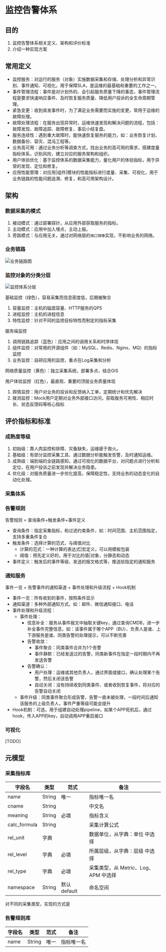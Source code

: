 # 监控告警体系

<!-- toc -->

## 目的

1. 监控告警体系相关定义、架构和评价标准
2. 介绍一种实现方案

## 常用定义

* 监控服务：对运行的服务（对象）实施数据采集和存储、处理分析和异常识别、事件通知、可视化，用于保障SLA，是运维的最基础和重要的工作之一。
* 事件管理流程：事件是对计划外的、会引起服务质量下降的事态，事件管理流程是要求快速响应事件、及时恢复服务质量、降低用户投诉的全生命周期管理。
* 紧急变更：收到突发事件时，为了满足业务需要而实施的变更，常用于运维的故障处理。
* 故障处理流程：在服务出现异常时，运维快速发现和解决问题的流程，包括：故障发现、故障追踪、故障修复、事后小结复盘。
* 服务连续性：遇到重大故障时，能快速恢复服务的能力，如：业务恢复计划、数据备份、容灾、混沌工程等。
* 业务高可用：通过业务分析等调查方式，找出业务的高可用的需求，搭建度量指标体系，识别风险，建立对应的服务架构和组织。
* 用户体验优化：基于监控体系的数据采集能力，量化用户的体验指标，用于异常的发现、定位和修复。
* 应用性能管理：对应用|组件|模块的性能指标进行度量、采集、可视化，用于业务链路的性能问题追溯、修复，和高可用架构设计。

## 架构

### 数据采集的模式

1. 被动模式：通过部署探针，从应用外部获取服务的指标。
2. 主动模式：应用中加入埋点，主动上报。
3. 旁路模式：与应用无关，通过对网络层的`端口镜像`实现，不影响业务的网络。

### 业务链路

![业务链路图](./业务链路.jpg)

### 监控对象的分类分层

![监控体系分层](./监控体系分层.jpg)

基础监控（绿色），容易采集而信息密度低，后期被聚合
   1. 容量监控：主机的磁盘容量、HTTP服务的QPS
   2. 进程监控：主机的进程信息
   3. 特性监控：针对不同的监控目标特性而制定的指标采集
   
服务端监控
   1. 调用链路追踪（蓝色）：应用之间的调用关系和时序体现
   2. 组件监控：对常用的开源组件（如：MySQL、Redis、Nginx、MQ）的指标监控
   3. 业务监控：自研应用的监控，重点在Log采集和分析

网络质量监控（黄色）：独立采集系统，部署多点，结合GIS

用户体验监控（红色），最直观、重要的顶层业务质量体现
   1. 舆情监控：用户对业务的投诉和反馈纳入工单，定期统计和优先解决
   2. 拨测监控：Mock用户定期对业务外部接口访问，获取服务可用性、相应时长、状态反馈码等核心指标

## 评价指标和标准

### 成熟度等级

1. 初始级：靠人肉监控和排障、灾备缺失，运维疲于救火。
2. 基础级：有部分监控采集工具、通过数据分析能触发告警，及时通知运维。
3. 成熟级：端到端的全链路感知，通过可视化的数据平台，对问题点进行分析和定位，在用户投诉之前发现并解决业务隐患。
4. 优化级：对服务质量进一步优化提高，保障稳定性，支持业务的动态变化的自动化处理。

### 采集体系

### 告警规则

告警规则 = 查询条件+触发条件+事件定义

* 查询条件：指定采集指标，和过滤约束条件，如：时间范围、主机范围指定，支持多重条件复合
* 触发条件：选择计算的范式，与阈值对比
  * 计算的范式：一种计算的表达式|宏定义，可以用模板包装
  * 阈值：预先定义好的，用于对比的值|对象，分静态和动态
* 事件定义：触发后的事件等级、发送的报文格式等，推送给指定的通知服务

### 通知服务

事件一览 + 告警事件的通知渠道 + 事件处理和升级流程 + Hook机制

* 事件一览：所有收到的事件，按照条件显示
* 通知渠道：多种外部通知方式，如：邮件、微信通知接口、电话
* 事件处理和升级流程：
  * 事件处理：
    * 信息补全：服务从事件报文中抽取关键key，通过查询CMDB，进一步补全事件完整信息，如：该事件属于哪个APP（BU）、负责人是谁、上下游服务是谁、同类告警的处理提示，可以不断完善
    * 告警收敛：
      * 事件聚合：同类事件合并为1个告警
      * 事件静默：已经发送过的告警，同类新事件在指定一段时期内不再发送告警
    * 告警确认：
      * 用户处理：运维或其他负责人，通过界面或接口，确认处理某个告警，然后关闭该告警
      * 自动关闭：没有持续收到同类事件、或者收到恢复事件，将对应的告警自动关闭
  * 事件升级：同类事件聚合形成告警，告警一直未被处理，一段时间后通知该服务的上级负责人，事件严重等级可能会提升
* Hook机制：可选，用于组建自动处理pipeline，如某个APP死机后，通过hook，传入APP的key，自动调用APP重启接口

### 可视化

[TODO]

## 元模型

### 采集指标库

| 字段名 | 类型 | 范式 | 备注 |
| ---- | ---- | ---- | ---- |
| name | String | 唯一 | 指标唯一名 |
| cname | String |  | 中文名 |
| meaning | String | 必填 | 指标含义 |
| calc_formula | String |  | 采集计算公式 |
| rel_unit | 字典 |  | 数据单位，从字典：单位 中选择 |
| rel_level | 字典 | 必填 | 所属层级，从字典：层级 中选择 |
| rel_type | 字典 | 必填 | 采集类型，从 Metric、Log、APM 中选择 |
| namespace | String | 默认default | 命名空间 |

对不同的采集类型，实现的方式是

### 告警规则库

| 字段名 | 类型 | 范式 | 备注 |
| ---- | ---- | ---- | ---- |
| name | String | 唯一 | 指标唯一名 |

